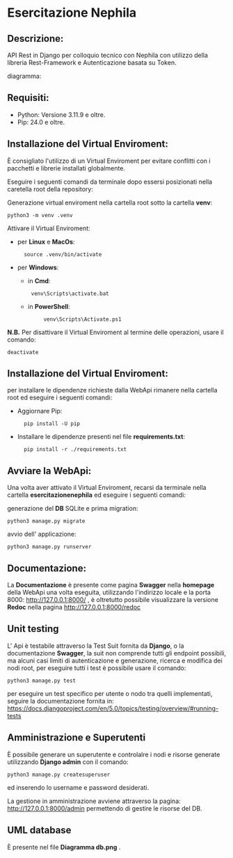 # Esercitazione Nephila

## Descrizione:

API Rest in Django per colloquio tecnico con Nephila con utilizzo della libreria Rest-Framework e Autenticazione basata su Token.

diagramma:
## Requisiti:
- Python: Versione 3.11.9 e oltre.
- Pip: 24.0 e oltre.

## Installazione del Virtual Enviroment:

È consigliato l'utilizzo di un Virtual Enviroment per evitare conflitti con i pacchetti e librerie installati globalmente.

Eseguire i seguenti comandi da terminale dopo essersi posizionati nella caretella root della repository:

Generazione virtual enviroment nella cartella root sotto la cartella **venv**:

    python3 -m venv .venv

Attivare il Virtual Enviroment:

- per **Linux** e **MacOs**:

        source .venv/bin/activate

- per **Windows**:
    - in **Cmd**:

           venv\Scripts\activate.bat
    - in **PowerShell**:

               venv\Scripts\Activate.ps1

**N.B.** Per disattivare il Virtual Enviroment al termine delle operazioni, usare il comando:

    deactivate

## Installazione del Virtual Enviroment:
per installare le dipendenze richieste dalla WebApi rimanere nella cartella root ed eseguire i seguenti comandi:

- Aggiornare Pip:

        pip install -U pip

- Installare le dipendenze presenti nel file **requirements.txt**:

        pip install -r ./requirements.txt

## Avviare la WebApi:
Una volta aver attivato il Virtual Enviroment, recarsi da terminale nella cartella **esercitazionenephila** ed eseguire i seguenti comandi:

generazione del **DB** SQLite e prima migration:

    python3 manage.py migrate

avvio dell' applicazione:

    python3 manage.py runserver

## Documentazione:

La **Documentazione** è presente come pagina **Swagger** nella **homepage** della WebApi una volta eseguita, utilizzando l'indirizzo locale e la porta 8000: http://127.0.0.1:8000/ , è oltretutto possibile visualizzare la versione **Redoc** nella pagina http://127.0.0.1:8000/redoc

## Unit testing

L' Api è testabile attraverso la Test Suit fornita da **Django**, o la documentazione **Swagger**, la suit non comprende tutti gli endpoint possibili, ma alcuni casi limiti di autenticazione e generazione, ricerca e modifica dei nodi root, per eseguire tutti i test è possibile usare il comando:

    python3 manage.py test

per eseguire un test specifico per utente o nodo tra quelli implementati, seguire la documentazione fornita in:
https://docs.djangoproject.com/en/5.0/topics/testing/overview/#running-tests


## Amministrazione e Superutenti

È possibile generare un superutente e controlalre i nodi e risorse generate utilizzando **Django admin** con il comando:

    python3 manage.py createsuperuser

ed inserendo lo username e password desiderati.

La gestione in amministrazione avviene attraverso la pagina: http://127.0.0.1:8000/admin permettendo di gestire le risorse del DB.

## UML database

È presente nel file **Diagramma db.png** .